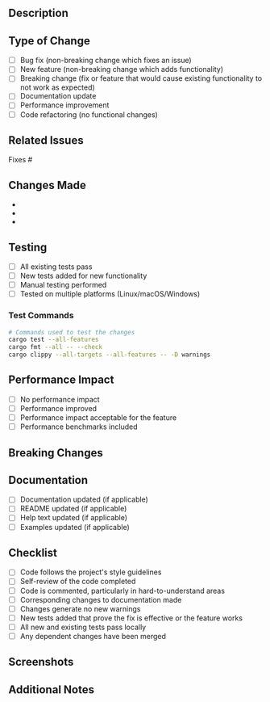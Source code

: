 ## Description

<!-- Provide a brief description of the changes in this PR -->

## Type of Change

<!-- Mark the relevant option with an "x" -->

- [ ] Bug fix (non-breaking change which fixes an issue)
- [ ] New feature (non-breaking change which adds functionality)
- [ ] Breaking change (fix or feature that would cause existing functionality to not work as expected)
- [ ] Documentation update
- [ ] Performance improvement
- [ ] Code refactoring (no functional changes)

## Related Issues

<!-- Link to related issues using "Fixes #123" or "Closes #123" -->

Fixes #

## Changes Made

<!-- List the specific changes made in this PR -->

-
-
-

## Testing

<!-- Describe the tests you ran and their results -->

- [ ] All existing tests pass
- [ ] New tests added for new functionality
- [ ] Manual testing performed
- [ ] Tested on multiple platforms (Linux/macOS/Windows)

### Test Commands

```bash
# Commands used to test the changes
cargo test --all-features
cargo fmt --all -- --check
cargo clippy --all-targets --all-features -- -D warnings
```

## Performance Impact

<!-- If applicable, describe any performance impact -->

- [ ] No performance impact
- [ ] Performance improved
- [ ] Performance impact acceptable for the feature
- [ ] Performance benchmarks included

## Breaking Changes

<!-- If this is a breaking change, describe what breaks and how to migrate -->

## Documentation

- [ ] Documentation updated (if applicable)
- [ ] README updated (if applicable)
- [ ] Help text updated (if applicable)
- [ ] Examples updated (if applicable)

## Checklist

- [ ] Code follows the project's style guidelines
- [ ] Self-review of the code completed
- [ ] Code is commented, particularly in hard-to-understand areas
- [ ] Corresponding changes to documentation made
- [ ] Changes generate no new warnings
- [ ] New tests added that prove the fix is effective or the feature works
- [ ] All new and existing tests pass locally
- [ ] Any dependent changes have been merged

## Screenshots

<!-- If applicable, add screenshots to help explain your changes -->

## Additional Notes

<!-- Any additional information that reviewers should know -->
